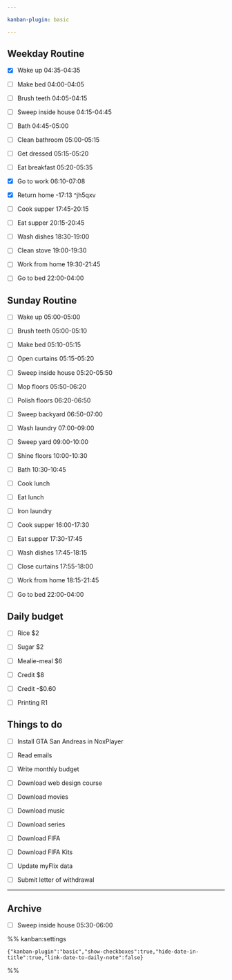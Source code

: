 ```yaml
---

kanban-plugin: basic

---
```


## Weekday Routine

- [x] Wake up 04:35-04:35
- [ ] Make bed 04:00-04:05
- [ ] Brush teeth 04:05-04:15
- [ ] Sweep inside house 04:15-04:45
- [ ] Bath 04:45-05:00
- [ ] Clean bathroom 05:00-05:15
- [ ] Get dressed 05:15-05:20
- [ ] Eat breakfast 05:20-05:35
- [x] Go to work 06:10-07:08
- [x] Return home -17:13 ^jh5qxv
- [ ] Cook supper 17:45-20:15
- [ ] Eat supper 20:15-20:45
- [ ] Wash dishes 18:30-19:00
- [ ] Clean stove 19:00-19:30
- [ ] Work from home 19:30-21:45
- [ ] Go to bed 22:00-04:00


## Sunday Routine

- [ ] Wake up 05:00-05:00
- [ ] Brush teeth 05:00-05:10
- [ ] Make bed 05:10-05:15
- [ ] Open curtains 05:15-05:20
- [ ] Sweep inside house 05:20-05:50
- [ ] Mop floors 05:50-06:20
- [ ] Polish floors 06:20-06:50
- [ ] Sweep backyard 06:50-07:00
- [ ] Wash laundry 07:00-09:00
- [ ] Sweep yard 09:00-10:00
- [ ] Shine floors 10:00-10:30
- [ ] Bath 10:30-10:45
- [ ] Cook lunch
- [ ] Eat lunch
- [ ] Iron laundry
- [ ] Cook supper 16:00-17:30
- [ ] Eat supper 17:30-17:45
- [ ] Wash dishes 17:45-18:15
- [ ] Close curtains 17:55-18:00
- [ ] Work from home 18:15-21:45
- [ ] Go to bed 22:00-04:00


## Daily budget

- [ ] Rice $2
- [ ] Sugar $2
- [ ] Mealie-meal $6
- [ ] Credit $8
- [ ] Credit -$0.60
- [ ] Printing R1


## Things to do

- [ ] Install GTA San Andreas in NoxPlayer
- [ ] Read emails
- [ ] Write monthly budget
- [ ] Download web design course
- [ ] Download movies
- [ ] Download music
- [ ] Download series
- [ ] Download FIFA
- [ ] Download FIFA Kits
- [ ] Update myFlix data
- [ ] Submit letter of withdrawal


***

## Archive

- [ ] Sweep inside house 05:30-06:00

%% kanban:settings
```
{"kanban-plugin":"basic","show-checkboxes":true,"hide-date-in-title":true,"link-date-to-daily-note":false}
```
%%
